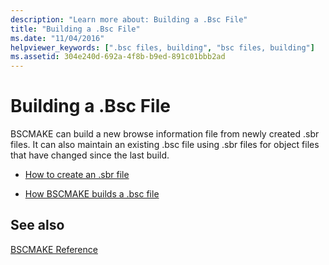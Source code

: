```yaml
---
description: "Learn more about: Building a .Bsc File"
title: "Building a .Bsc File"
ms.date: "11/04/2016"
helpviewer_keywords: [".bsc files, building", "bsc files, building"]
ms.assetid: 304e240d-692a-4f8b-b9ed-891c01bbb2ad
---
```

# Building a .Bsc File

BSCMAKE can build a new browse information file from newly created .sbr files. It can also maintain an existing .bsc file using .sbr files for object files that have changed since the last build.

- [How to create an .sbr file](creating-an-dot-sbr-file.md)

- [How BSCMAKE builds a .bsc file](how-bscmake-builds-a-dot-bsc-file.md)

## See also

[BSCMAKE Reference](bscmake-reference.md)
